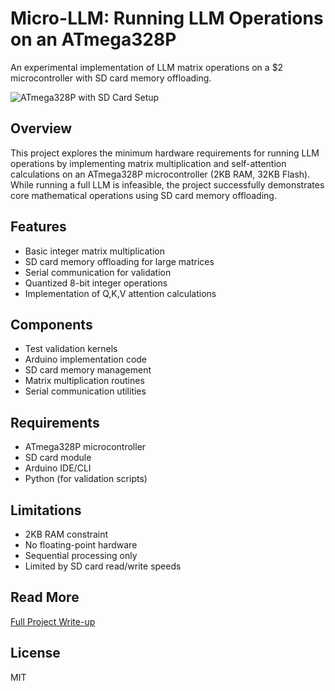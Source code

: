 # Micro-LLM: Running LLM Operations on an ATmega328P

An experimental implementation of LLM matrix operations on a $2 microcontroller with SD card memory offloading.

![ATmega328P with SD Card Setup](https://ryansereno.com/assets/Signal%20Note%20to%20Self%20-%202024-09-05%2008_15_12.Dko9Mq5f.jpeg)

## Overview
This project explores the minimum hardware requirements for running LLM operations by implementing matrix multiplication and self-attention calculations on an ATmega328P microcontroller (2KB RAM, 32KB Flash). While running a full LLM is infeasible, the project successfully demonstrates core mathematical operations using SD card memory offloading.

## Features
- Basic integer matrix multiplication
- SD card memory offloading for large matrices
- Serial communication for validation
- Quantized 8-bit integer operations
- Implementation of Q,K,V attention calculations

## Components
- Test validation kernels
- Arduino implementation code
- SD card memory management
- Matrix multiplication routines
- Serial communication utilities

## Requirements
- ATmega328P microcontroller
- SD card module
- Arduino IDE/CLI
- Python (for validation scripts)

## Limitations
- 2KB RAM constraint
- No floating-point hardware
- Sequential processing only
- Limited by SD card read/write speeds

## Read More
[Full Project Write-up](https://ryansereno.com/micro-llm.html)

## License
MIT

